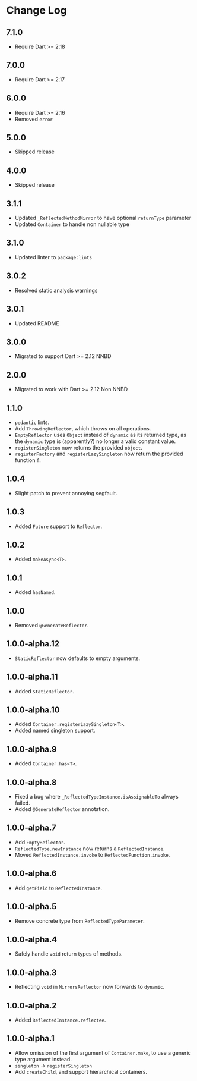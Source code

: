 # Change Log

## 7.1.0

* Require Dart >= 2.18

## 7.0.0

* Require Dart >= 2.17

## 6.0.0

* Require Dart >= 2.16
* Removed `error`

## 5.0.0

* Skipped release

## 4.0.0

* Skipped release
  
## 3.1.1

* Updated `_ReflectedMethodMirror` to have optional `returnType` parameter
* Updated `Container` to handle non nullable type

## 3.1.0

* Updated linter to `package:lints`

## 3.0.2

* Resolved static analysis warnings

## 3.0.1

* Updated README

## 3.0.0

* Migrated to support Dart >= 2.12 NNBD

## 2.0.0

* Migrated to work with Dart >= 2.12 Non NNBD

## 1.1.0

* `pedantic` lints.
* Add `ThrowingReflector`, which throws on all operations.
* `EmptyReflector` uses `Object` instead of `dynamic` as its returned
type, as the `dynamic` type is (apparently?) no longer a valid constant value.
* `registerSingleton` now returns the provided `object`.
* `registerFactory` and `registerLazySingleton` now return the provided function `f`.

## 1.0.4

* Slight patch to prevent annoying segfault.

## 1.0.3

* Added `Future` support to `Reflector`.

## 1.0.2

* Added `makeAsync<T>`.

## 1.0.1

* Added `hasNamed`.

## 1.0.0

* Removed `@GenerateReflector`.

## 1.0.0-alpha.12

* `StaticReflector` now defaults to empty arguments.

## 1.0.0-alpha.11

* Added `StaticReflector`.

## 1.0.0-alpha.10

* Added `Container.registerLazySingleton<T>`.
* Added named singleton support.

## 1.0.0-alpha.9

* Added `Container.has<T>`.

## 1.0.0-alpha.8

* Fixed a bug where `_ReflectedTypeInstance.isAssignableTo` always failed.
* Added `@GenerateReflector` annotation.

## 1.0.0-alpha.7

* Add `EmptyReflector`.
* `ReflectedType.newInstance` now returns a `ReflectedInstance`.
* Moved `ReflectedInstance.invoke` to `ReflectedFunction.invoke`.

## 1.0.0-alpha.6

* Add `getField` to `ReflectedInstance`.

## 1.0.0-alpha.5

* Remove concrete type from `ReflectedTypeParameter`.

## 1.0.0-alpha.4

* Safely handle `void` return types of methods.

## 1.0.0-alpha.3

* Reflecting `void` in `MirrorsReflector` now forwards to `dynamic`.

## 1.0.0-alpha.2

* Added `ReflectedInstance.reflectee`.

## 1.0.0-alpha.1

* Allow omission of the first argument of `Container.make`, to use
a generic type argument instead.
* `singleton` -> `registerSingleton`
* Add `createChild`, and support hierarchical containers.
